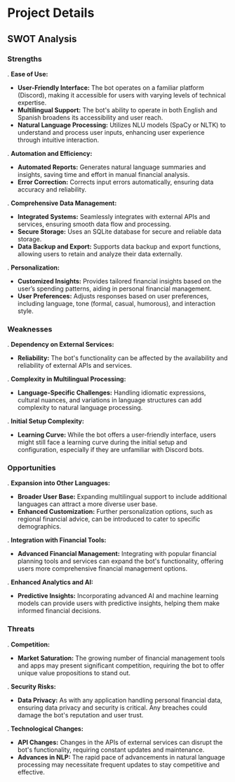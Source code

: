 # Project Details

## SWOT Analysis

### Strengths

. **Ease of Use:**
  - **User-Friendly Interface:** The bot operates on a familiar platform (Discord), making it accessible for users with varying levels of technical expertise.
  - **Multilingual Support:** The bot's ability to operate in both English and Spanish broadens its accessibility and user reach.
  - **Natural Language Processing:** Utilizes NLU models (SpaCy or NLTK) to understand and process user inputs, enhancing user experience through intuitive interaction.

. **Automation and Efficiency:**
  - **Automated Reports:** Generates natural language summaries and insights, saving time and effort in manual financial analysis.
  - **Error Correction:** Corrects input errors automatically, ensuring data accuracy and reliability.

. **Comprehensive Data Management:**
  - **Integrated Systems:** Seamlessly integrates with external APIs and services, ensuring smooth data flow and processing.
  - **Secure Storage:** Uses an SQLite database for secure and reliable data storage.
  - **Data Backup and Export:** Supports data backup and export functions, allowing users to retain and analyze their data externally.

. **Personalization:**
  - **Customized Insights:** Provides tailored financial insights based on the user’s spending patterns, aiding in personal financial management.
  - **User Preferences:** Adjusts responses based on user preferences, including language, tone (formal, casual, humorous), and interaction style.

### Weaknesses

. **Dependency on External Services:**
  - **Reliability:** The bot's functionality can be affected by the availability and reliability of external APIs and services.

. **Complexity in Multilingual Processing:**
  - **Language-Specific Challenges:** Handling idiomatic expressions, cultural nuances, and variations in language structures can add complexity to natural language processing.

. **Initial Setup Complexity:**
  - **Learning Curve:** While the bot offers a user-friendly interface, users might still face a learning curve during the initial setup and configuration, especially if they are unfamiliar with Discord bots.

### Opportunities

. **Expansion into Other Languages:**
  - **Broader User Base:** Expanding multilingual support to include additional languages can attract a more diverse user base.
  - **Enhanced Customization:** Further personalization options, such as regional financial advice, can be introduced to cater to specific demographics.

. **Integration with Financial Tools:**
  - **Advanced Financial Management:** Integrating with popular financial planning tools and services can expand the bot's functionality, offering users more comprehensive financial management options.

. **Enhanced Analytics and AI:**
  - **Predictive Insights:** Incorporating advanced AI and machine learning models can provide users with predictive insights, helping them make informed financial decisions.

### Threats

. **Competition:**
  - **Market Saturation:** The growing number of financial management tools and apps may present significant competition, requiring the bot to offer unique value propositions to stand out.

. **Security Risks:**
  - **Data Privacy:** As with any application handling personal financial data, ensuring data privacy and security is critical. Any breaches could damage the bot's reputation and user trust.

. **Technological Changes:**
  - **API Changes:** Changes in the APIs of external services can disrupt the bot's functionality, requiring constant updates and maintenance.
  - **Advances in NLP:** The rapid pace of advancements in natural language processing may necessitate frequent updates to stay competitive and effective.

